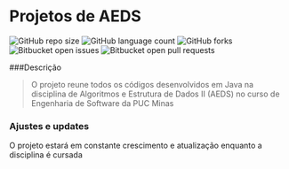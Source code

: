 # Projetos de AEDS

![GitHub repo size](https://img.shields.io/github/repo-size/iuricode/README-template?style=for-the-badge)
![GitHub language count](https://img.shields.io/github/languages/count/iuricode/README-template?style=for-the-badge)
![GitHub forks](https://img.shields.io/github/forks/iuricode/README-template?style=for-the-badge)
![Bitbucket open issues](https://img.shields.io/bitbucket/issues/iuricode/README-template?style=for-the-badge)
![Bitbucket open pull requests](https://img.shields.io/bitbucket/pr-raw/iuricode/README-template?style=for-the-badge)



###Descrição
> O projeto reune todos os códigos desenvolvidos em Java na disciplina de Algoritmos e Estrutura de Dados II (AEDS) no curso de Engenharia de Software da PUC Minas

### Ajustes e updates
O projeto estará em constante crescimento e atualização enquanto a disciplina é cursada 

